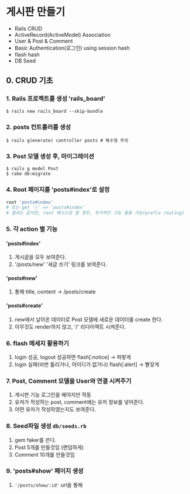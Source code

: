 # 게시판 만들기
- Rails CRUD
- ActiveRecord(ActiveModel) Association
- User & Post & Comment
- Basic Authentication(로그인) using session hash
- flash hash
- DB Seed

## 0. CRUD 기초
### 1. Rails 프로젝트를 생성 'rails_board'
```
$ rails new rails_board --skip-bundle
```
### 2. posts 컨트롤러를 생성
```
$ rails g(enerate) controller posts # 복수형 주의
```
### 3. Post 모델 생성 후, 마이그레이션
```
$ rails g model Post
$ rake db:migrate
```

### 4. Root 페이지를 'posts#index'로 설정
```ruby
root 'posts#index'
# 또는 get '/' => 'posts#index'
# 결과는 같지만, root 메소드로 할 경우, 추가적인 기능 활용 가능(prefix routing)
```

### 5. 각 action 별 기능
#### 'posts#index'
1. 게시글을 모두 보여준다.
2. '/posts/new' '새글 쓰기' 링크를 보여준다.

#### 'posts#new'
1. <form> 통해 title, content -> /posts/create

#### 'posts#create'
1. new에서 날아온 데이터로 Post 모델에 새로운 데이터를 create 한다.
2. 아무것도 render하지 않고, '/' 리다이렉트 시켜준다.

### 6. flash 메세지 활용하기
1. login 성공, logout 성공하면
flash[:notice] -> 파랗게
2. login 실패(비번 틀리거나, 아이디가 없거나)
flash[:alert] -> 빨갛게

### 7. Post, Comment 모델을 User와 연결 시켜주기
1. 게시판 기능 로그인을 해야지만 작동
2. 유저가 작성하는 post, comment에는 유저 정보를 넣어준다.
3. 어떤 유저가 작성하였는지도 보여준다.

### 8. Seed파일 생성 `db/seeds.rb`
1. gem faker를 쓴다.
2. Post 5개를 만들것임 (랜덤하게)
3. Comment 10개를 만들것임

### 9. 'posts#show' 페이지 생성
1. `'/posts/show/:id'` url을 통해
